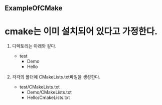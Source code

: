## ExampleOfCMake

# cmake는 이미 설치되어 있다고 가정한다.


1. 디렉토리는 아래와 같다.

	- test
	  - Demo
	  - Hello


2. 각각의 폴더에 CMakeLists.txt파일을 생성한다.

	- test/CMakeLists.txt
	  - Demo/CMakeLists.txt
	  - Hello/CmakeLists.txt
	
